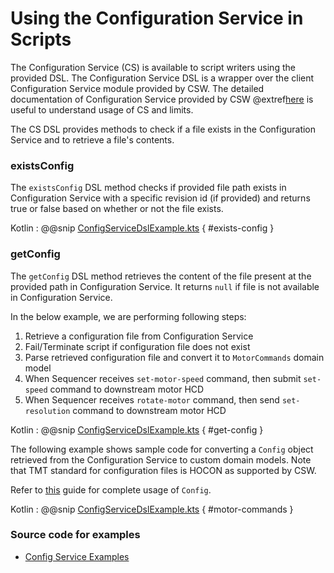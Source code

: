 # Using the Configuration Service in Scripts

The Configuration Service (CS) is available to script writers using the provided DSL. 
The Configuration Service DSL is a wrapper over the client Configuration Service module provided by CSW.
The detailed documentation of Configuration Service provided by CSW @extref[here](csw:services/config) is useful
to understand usage of CS and limits.

The CS DSL provides methods to check if a file exists in the Configuration Service and to retrieve a file's contents.

### existsConfig

The `existsConfig` DSL method checks if provided file path exists in Configuration Service with a 
specific revision id (if provided) and returns true or false based on whether or not the file exists.

Kotlin
:   @@snip [ConfigServiceDslExample.kts](../../../../../../../../examples/src/main/kotlin/esw/ocs/scripts/examples/paradox/ConfigServiceDslExample.kts) { #exists-config }

### getConfig

The `getConfig` DSL method retrieves the content of the file present at the provided path in Configuration Service. 
It returns `null` if file is not available in Configuration Service. 

In the below example, we are performing following steps:

1. Retrieve a configuration file from Configuration Service
1. Fail/Terminate script if configuration file does not exist
1. Parse retrieved configuration file and convert it to `MotorCommands` domain model
1. When Sequencer receives `set-motor-speed` command, then submit `set-speed` command to downstream motor HCD
1. When Sequencer receives `rotate-motor` command, then send `set-resolution` command to downstream motor HCD

Kotlin
:   @@snip [ConfigServiceDslExample.kts](../../../../../../../../examples/src/main/kotlin/esw/ocs/scripts/examples/paradox/ConfigServiceDslExample.kts) { #get-config }

The following example shows sample code for converting a `Config` object retrieved from the Configuration Service 
to custom domain models. Note that TMT standard for configuration files is HOCON as supported by CSW.

Refer to [this](https://github.com/lightbend/config) guide for complete usage of `Config`.

Kotlin
:   @@snip [ConfigServiceDslExample.kts](../../../../../../../../examples/src/main/kotlin/esw/ocs/scripts/examples/paradox/ConfigServiceDslExample.kts) { #motor-commands }

### Source code for examples

* [Config Service Examples]($github.base_url$/examples/src/main/kotlin/esw/ocs/scripts/examples/paradox/ConfigServiceDslExample.kts)
